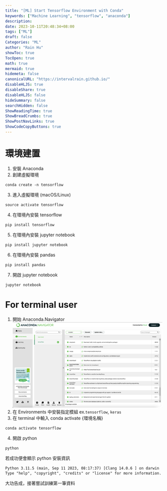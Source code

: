 ```yaml
---
title: "[ML] Start Tensorflow Environment with Conda"
keywords: ["Machine Learning", "tensorflow", "anaconda"]
description: 
date: 2023-10-11T20:48:34+08:00
tags: ["ML"]
draft: false
Categories: "ML"
author: "Rain Hu"
showToc: true
TocOpen: true
math: true
mermaid: true
hidemeta: false
canonicalURL: "https://intervalrain.github.io/"
disableHLJS: true
disableShare: true
disableHLJS: false
hideSummary: false
searchHidden: false
ShowReadingTime: true
ShowBreadCrumbs: true
ShowPostNavLinks: true
ShowCodeCopyButtons: true
---
```


# 環境建置
1. 安裝 Anaconda
2. 創建虛擬環境
```
conda create -n tensorflow
```
3. 進入虛擬環境 (macOS/Linux)
```
source activate tensorflow
```
4. 在環境內安裝 tensorflow
```
pip install tensorflow
```
5. 在環境內安裝 jupyter notebook
```
pip install jupyter notebook
```
6. 在環境內安裝 pandas
```
pip install pandas
```
7. 開啟 jupyter notebook
```
jupyter notebook
```

# For terminal user
1. 開始 Anaconda.Navigator
![conda](/posts/ML/images/conda.png)
2. 在 Environments 中安裝指定模組 ex.`tensorflow`, `keras`
3. 在 terminal 中輸入 conda activate {環境名稱}
```
conda activate tensorflow
```
4. 開啟 python 
```
python
```
若成功便會顯示 python 安裝資訊
```
Python 3.11.5 (main, Sep 11 2023, 08:17:37) [Clang 14.0.6 ] on darwin
Type "help", "copyright", "credits" or "license" for more information.
```
大功告成，接著嘗試訓練第一筆資料

